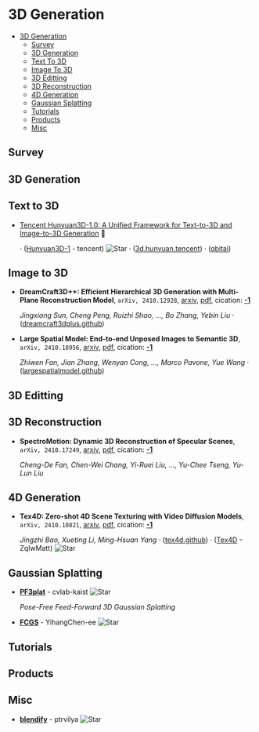 # 3D Generation

- [3D Generation](#3d-generation) 
  - [Survey](#survey)
  - [3D Generation](#3d-generation)
  - [Text To 3D](#text-to-3d)
  - [Image To 3D](#image-to-3d)
  - [3D Editting](#3d-editting)
  - [3D Reconstruction](#3d-reconstruction)
  - [4D Generation](#4d-generation)
  - [Gaussian Splatting](#gaussian-splatting)
  - [Tutorials](#tutorials)
  - [Products](#products)
  - [Misc](#misc)


## Survey


## 3D Generation


## Text to 3D

- [Tencent Hunyuan3D-1.0: A Unified Framework for Text-to-3D and Image-to-3D Generation](https://huggingface.co/tencent/Hunyuan3D-1)  🤗

	 · ([Hunyuan3D-1](https://github.com/tencent/Hunyuan3D-1) - tencent) ![Star](https://img.shields.io/github/stars/tencent/Hunyuan3D-1.svg?style=social&label=Star) · ([3d.hunyuan.tencent](https://3d.hunyuan.tencent.com/hunyuan3d.pdf)) · ([qbitai](https://www.qbitai.com/2024/11/215630.html))

## Image to 3D

- **DreamCraft3D++: Efficient Hierarchical 3D Generation with Multi-Plane 
  Reconstruction Model**, `arXiv, 2410.12928`, [arxiv](http://arxiv.org/abs/2410.12928v1), [pdf](http://arxiv.org/pdf/2410.12928v1.pdf), cication: [**-1**](None)

	 *Jingxiang Sun, Cheng Peng, Ruizhi Shao, ..., Bo Zhang, Yebin Liu* · ([dreamcraft3dplus.github](https://dreamcraft3dplus.github.io/))
- **Large Spatial Model: End-to-end Unposed Images to Semantic 3D**, `arXiv, 2410.18956`, [arxiv](http://arxiv.org/abs/2410.18956v1), [pdf](http://arxiv.org/pdf/2410.18956v1.pdf), cication: [**-1**](None) 

	 *Zhiwen Fan, Jian Zhang, Wenyan Cong, ..., Marco Pavone, Yue Wang* · ([largespatialmodel.github](https://largespatialmodel.github.io/))

## 3D Editting


## 3D Reconstruction

- **SpectroMotion: Dynamic 3D Reconstruction of Specular Scenes**, `arXiv, 2410.17249`, [arxiv](http://arxiv.org/abs/2410.17249v1), [pdf](http://arxiv.org/pdf/2410.17249v1.pdf), cication: [**-1**](None) 

	 *Cheng-De Fan, Chen-Wei Chang, Yi-Ruei Liu, ..., Yu-Chee Tseng, Yu-Lun Liu*

## 4D Generation

- **Tex4D: Zero-shot 4D Scene Texturing with Video Diffusion Models**, `arXiv, 2410.10821`, [arxiv](http://arxiv.org/abs/2410.10821v2), [pdf](http://arxiv.org/pdf/2410.10821v2.pdf), cication: [**-1**](None) 

	 *Jingzhi Bao, Xueting Li, Ming-Hsuan Yang* · ([tex4d.github](https://tex4d.github.io/)) · ([Tex4D](https://github.com/ZqlwMatt/Tex4D) - ZqlwMatt) ![Star](https://img.shields.io/github/stars/ZqlwMatt/Tex4D.svg?style=social&label=Star)

## Gaussian Splatting

- [**PF3plat**](https://github.com/cvlab-kaist/PF3plat) - cvlab-kaist ![Star](https://img.shields.io/github/stars/cvlab-kaist/PF3plat.svg?style=social&label=Star) 

	 *Pose-Free Feed-Forward 3D Gaussian Splatting*
- [**FCGS**](https://github.com/YihangChen-ee/FCGS) - YihangChen-ee ![Star](https://img.shields.io/github/stars/YihangChen-ee/FCGS.svg?style=social&label=Star) 

## Tutorials


## Products


## Misc

- [**blendify**](https://github.com/ptrvilya/blendify) - ptrvilya ![Star](https://img.shields.io/github/stars/ptrvilya/blendify.svg?style=social&label=Star) 
